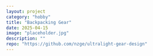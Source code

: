 ```yaml
---
layout: project
category: "hobby"
title: "Backpacking Gear"
date: 2025-04-15
image: "placeholder.jpg"
description: ""
repo: "https://github.com/nzge/ultralight-gear-design"
---
```


